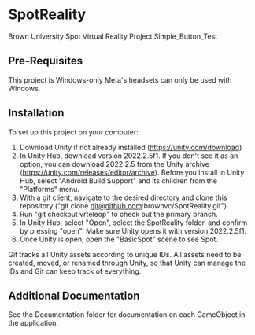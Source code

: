 # SpotReality
Brown University Spot Virtual Reality Project
Simple_Button_Test

## Pre-Requisites
This project is Windows-only Meta's headsets can only be used with Windows.

## Installation
To set up this project on your computer:
1. Download Unity if not already installed (https://unity.com/download)
2. In Unity Hub, download version 2022.2.5f1. If you don't see it as an option, you can download 2022.2.5 from the Unity archive (https://unity.com/releases/editor/archive). Before you install in Unity Hub, select "Android Build Support" and its children from the "Platforms" menu.
3. With a git client, navigate to the desired directory and clone this repository ("git clone git@github.com:brownvc/SpotReality.git")
4. Run "git checkout vrteleop" to check out the primary branch.
5. In Unity Hub, select "Open", select the SpotReality folder, and confirm by pressing "open". Make sure Unity opens it with version 2022.2.5f1.
6. Once Unity is open, open the "BasicSpot" scene to see Spot.

Git tracks all Unity assets according to unique IDs. All assets need to be created, moved, or renamed through Unity, so that Unity can manage the IDs and Git can keep track of everything.

## Additional Documentation
See the Documentation folder for documentation on each GameObject in the application.
